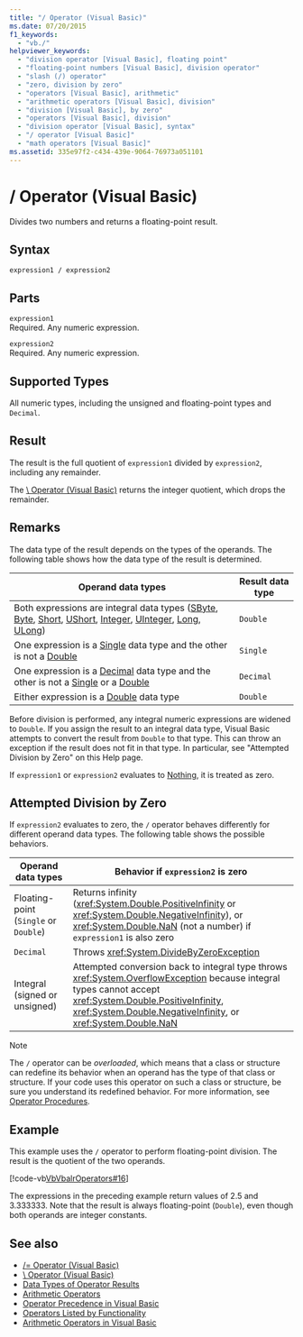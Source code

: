 ```yaml
---
title: "/ Operator (Visual Basic)"
ms.date: 07/20/2015
f1_keywords: 
  - "vb./"
helpviewer_keywords: 
  - "division operator [Visual Basic], floating point"
  - "floating-point numbers [Visual Basic], division operator"
  - "slash (/) operator"
  - "zero, division by zero"
  - "operators [Visual Basic], arithmetic"
  - "arithmetic operators [Visual Basic], division"
  - "division [Visual Basic], by zero"
  - "operators [Visual Basic], division"
  - "division operator [Visual Basic], syntax"
  - "/ operator [Visual Basic]"
  - "math operators [Visual Basic]"
ms.assetid: 335e97f2-c434-439e-9064-76973a051101
---
```

# / Operator (Visual Basic)
Divides two numbers and returns a floating-point result.  
  
## Syntax  
  
```  
expression1 / expression2  
```  
  
## Parts  
 `expression1`  
 Required. Any numeric expression.  
  
 `expression2`  
 Required. Any numeric expression.  
  
## Supported Types  
 All numeric types, including the unsigned and floating-point types and `Decimal`.  
  
## Result  
 The result is the full quotient of `expression1` divided by `expression2`, including any remainder.  
  
 The [\ Operator (Visual Basic)](../../../visual-basic/language-reference/operators/integer-division-operator.md) returns the integer quotient, which drops the remainder.  
  
## Remarks  
 The data type of the result depends on the types of the operands. The following table shows how the data type of the result is determined.  
  
|Operand data types|Result data type|  
|------------------------|----------------------|  
|Both expressions are integral data types ([SByte](../../../visual-basic/language-reference/data-types/sbyte-data-type.md), [Byte](../../../visual-basic/language-reference/data-types/byte-data-type.md), [Short](../../../visual-basic/language-reference/data-types/short-data-type.md), [UShort](../../../visual-basic/language-reference/data-types/ushort-data-type.md), [Integer](../../../visual-basic/language-reference/data-types/integer-data-type.md), [UInteger](../../../visual-basic/language-reference/data-types/uinteger-data-type.md), [Long](../../../visual-basic/language-reference/data-types/long-data-type.md), [ULong](../../../visual-basic/language-reference/data-types/ulong-data-type.md))|`Double`|  
|One expression is a [Single](../../../visual-basic/language-reference/data-types/single-data-type.md) data type and the other is not a [Double](../../../visual-basic/language-reference/data-types/double-data-type.md)|`Single`|  
|One expression is a [Decimal](../../../visual-basic/language-reference/data-types/decimal-data-type.md) data type and the other is not a [Single](../../../visual-basic/language-reference/data-types/single-data-type.md) or a [Double](../../../visual-basic/language-reference/data-types/double-data-type.md)|`Decimal`|  
|Either expression is a [Double](../../../visual-basic/language-reference/data-types/double-data-type.md) data type|`Double`|  
  
 Before division is performed, any integral numeric expressions are widened to `Double`. If you assign the result to an integral data type, Visual Basic attempts to convert the result from `Double` to that type. This can throw an exception if the result does not fit in that type. In particular, see "Attempted Division by Zero" on this Help page.  
  
 If `expression1` or `expression2` evaluates to [Nothing](../../../visual-basic/language-reference/nothing.md), it is treated as zero.  
  
## Attempted Division by Zero  
 If `expression2` evaluates to zero, the `/` operator behaves differently for different operand data types. The following table shows the possible behaviors.  
  
|Operand data types|Behavior if `expression2` is zero|  
|------------------------|---------------------------------------|  
|Floating-point (`Single` or `Double`)|Returns infinity (<xref:System.Double.PositiveInfinity> or <xref:System.Double.NegativeInfinity>), or <xref:System.Double.NaN> (not a number) if `expression1` is also zero|  
|`Decimal`|Throws <xref:System.DivideByZeroException>|  
|Integral (signed or unsigned)|Attempted conversion back to integral type throws <xref:System.OverflowException> because integral types cannot accept <xref:System.Double.PositiveInfinity>, <xref:System.Double.NegativeInfinity>, or <xref:System.Double.NaN>|  
  
> [!NOTE]
>  The `/` operator can be *overloaded*, which means that a class or structure can redefine its behavior when an operand has the type of that class or structure. If your code uses this operator on such a class or structure, be sure you understand its redefined behavior. For more information, see [Operator Procedures](../../../visual-basic/programming-guide/language-features/procedures/operator-procedures.md).  
  
## Example  
 This example uses the `/` operator to perform floating-point division. The result is the quotient of the two operands.  
  
 [!code-vb[VbVbalrOperators#16](~/samples/snippets/visualbasic/VS_Snippets_VBCSharp/VbVbalrOperators/VB/Class1.vb#16)]  
  
 The expressions in the preceding example return values of 2.5 and 3.333333. Note that the result is always floating-point (`Double`), even though both operands are integer constants.  
  
## See also

- [/= Operator (Visual Basic)](../../../visual-basic/language-reference/operators/floating-point-division-assignment-operator.md)
- [\ Operator (Visual Basic)](../../../visual-basic/language-reference/operators/integer-division-operator.md)
- [Data Types of Operator Results](../../../visual-basic/language-reference/operators/data-types-of-operator-results.md)
- [Arithmetic Operators](../../../visual-basic/language-reference/operators/arithmetic-operators.md)
- [Operator Precedence in Visual Basic](../../../visual-basic/language-reference/operators/operator-precedence.md)
- [Operators Listed by Functionality](../../../visual-basic/language-reference/operators/operators-listed-by-functionality.md)
- [Arithmetic Operators in Visual Basic](../../../visual-basic/programming-guide/language-features/operators-and-expressions/arithmetic-operators.md)
